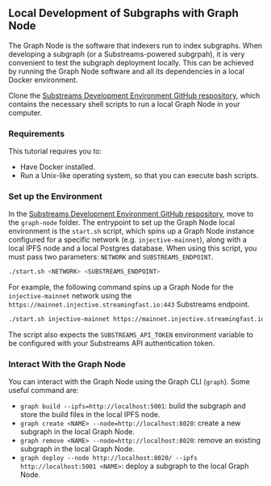 ## Local Development of Subgraphs with Graph Node

The Graph Node is the software that indexers run to index subgraphs. When developing a subgraph (or a Substreams-powered subgrpah), it is very convenient to test the subgraph deployment locally. This can be achieved by running the Graph Node software and all its dependencies in a local Docker environment.

Clone the [Substreams Development Environment GitHub respository](), which contains the necessary shell scripts to run a local Graph Node in your computer.

### Requirements

This tutorial requires you to:
- Have Docker installed.
- Run a Unix-like operating system, so that you can execute bash scripts.

### Set up the Environment

In the [Substreams Development Environment GitHub respository](), move to the `graph-node` folder. The entrypoint to set up the Graph Node local environment is the `start.sh` script, which spins up a Graph Node instance configured for a specific network (e.g. `injective-mainnet`), along with a local IPFS node and a local Postgres database. When using this script, you must pass two parameters: `NETWORK` and `SUBSTREAMS_ENDPOINT`.

```bash
./start.sh <NETWORK> <SUBSTREAMS_ENDPOINT>
```

For example, the following command spins up a Graph Node for the `injective-mainnet` network using the `https://mainnet.injective.streamingfast.io:443` Substreams endpoint.

```bash
./start.sh injective-mainnet https://mainnet.injective.streamingfast.io:443
```

The script also expects the `SUBSTREAMS_API_TOKEN` environment variable to be configured with your Substreams API authentication token.

### Interact With the Graph Node

You can interact with the Graph Node using the Graph CLI (`graph`). Some useful command are:

- `graph build --ipfs=http://localhost:5001`: build the subgraph and store the build files in the local IPFS node.
- `graph create <NAME> --node=http://localhost:8020`: create a new subgraph in the local Graph Node.
- `graph remove <NAME> --node=http://localhost:8020`: remove an existing subgraph in the local Graph Node.
- `graph deploy --node http://localhost:8020/ --ipfs http://localhost:5001 <NAME>`: deploy a subgraph to the local Graph Node.
